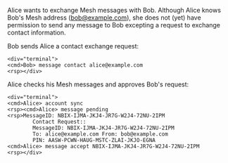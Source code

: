 
Alice wants to exchange Mesh messages with Bob. Although Alice knows Bob's Mesh address 
(bob@example.com), she does not (yet) have permission to send any message to Bob
excepting a request to exchange contact information.

Bob sends Alice a contact exchange request:


~~~~
<div="terminal">
<cmd>Bob> message contact alice@example.com
<rsp></div>
~~~~

Alice checks his Mesh messages and approves Bob's request:


~~~~
<div="terminal">
<cmd>Alice> account sync
<rsp><cmd>Alice> message pending
<rsp>MessageID: NBIX-IJMA-JKJ4-JR7G-W2J4-72NU-2IPM
        Contact Request::
        MessageID: NBIX-IJMA-JKJ4-JR7G-W2J4-72NU-2IPM
        To: alice@example.com From: bob@example.com
        PIN: AASW-PCWN-HAUG-MSTC-ZLAI-JKJO-EGNA
<cmd>Alice> message accept NBIX-IJMA-JKJ4-JR7G-W2J4-72NU-2IPM
<rsp></div>
~~~~

